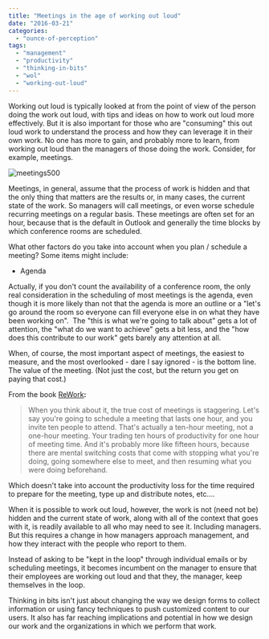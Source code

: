```yaml
---
title: "Meetings in the age of working out loud"
date: "2016-03-21"
categories: 
  - "ounce-of-perception"
tags: 
  - "management"
  - "productivity"
  - "thinking-in-bits"
  - "wol"
  - "working-out-loud"
---
```


Working out loud is typically looked at from the point of view of the person doing the work out loud, with tips and ideas on how to work out loud more effectively. But it is also important for those who are "consuming" this out loud work to understand the process and how they can leverage it in their own work. No one has more to gain, and probably more to learn, from working out loud than the managers of those doing the work. Consider, for example, meetings.

![meetings500](images/meetings500.jpeg)

Meetings, in general, assume that the process of work is hidden and that the only thing that matters are the results or, in many cases, the current state of the work. So managers will call meetings, or even worse schedule recurring meetings on a regular basis. These meetings are often set for an hour, because that is the default in Outlook and generally the time blocks by which conference rooms are scheduled.

What other factors do you take into account when you plan / schedule a meeting? Some items might include:

- Agenda

Actually, if you don't count the availability of a conference room, the only real consideration in the scheduling of most meetings is the agenda, even though it is more likely than not that the agenda is more an outline or a "let's go around the room so everyone can fill everyone else in on what they have been working on".  The "this is what we're going to talk about" gets a lot of attention, the "what do we want to achieve" gets a bit less, and the "how does this contribute to our work" gets barely any attention at all.

When, of course, the most important aspect of meetings, the easiest to measure, and the most overlooked - dare I say ignored - is the bottom line. The value of the meeting. (Not just the cost, but the return you get on paying that cost.)

From the book [ReWork](https://37signals.com/rework)**:**

> When you think about it, the true cost of meetings is staggering. Let's say you're going to schedule a meeting that lasts one hour, and you invite ten people to attend. That's actually a ten-hour meeting, not a one-hour meeting. Your trading ten hours of productivity for one hour of meeting time. And it's probably more like fifteen hours, because there are mental switching costs that come with stopping what you're doing, going somewhere else to meet, and then resuming what you were doing beforehand.

Which doesn't take into account the productivity loss for the time required to prepare for the meeting, type up and distribute notes, etc....

When it is possible to work out loud, however, the work is not (need not be) hidden and the current state of work, along with all of the context that goes with it, is readily available to all who may need to see it. Including managers. But this requires a change in how managers approach management, and how they interact with the people who report to them.

Instead of asking to be "kept in the loop" through individual emails or by scheduling meetings, it becomes incumbent on the manager to ensure that their employees are working out loud and that they, the manager, keep themselves in the loop.

Thinking in bits isn't just about changing the way we design forms to collect information or using fancy techniques to push customized content to our users. It also has far reaching implications and potential in how we design our work and the organizations in which we perform that work.
